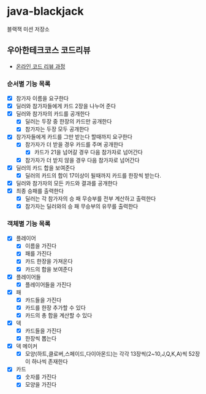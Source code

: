 # java-blackjack

블랙잭 미션 저장소

## 우아한테크코스 코드리뷰

- [온라인 코드 리뷰 과정](https://github.com/woowacourse/woowacourse-docs/blob/master/maincourse/README.md)

### 순서별 기능 목록
- [x] 참가자 이름을 요구한다
- [x] 딜러와 참가자들에게 카드 2장을 나누어 준다
- [x] 딜러와 참가자의 카드를 공개한다
  - [x] 딜러는 두장 중 한장의 카드만 공개한다
  - [x] 참가자는 두장 모두 공개한다
- [x] 참가자들에게 카드를 그만 받는다 할때까지 요구한다
  - [x] 참가자가 더 받을 경우 카드를 주며 공개한다
    - [x] 카드가 21을 넘어갈 경우 다음 참가자로 넘어간다
  - [x] 참가자가 더 받지 않을 경우 다음 참가자로 넘어간다
- [x] 딜러의 카드 합을 보여준다
  - [x] 딜러의 카드의 합이 17이상이 될때까지 카드를 한장씩 받는다.
- [x] 딜러와 참가자의 모든 카드와 결과를 공개한다
- [x] 최종 승패를 출력한다
  - [x] 딜러는 각 참가자의 승 패 무승부를 전부 계산하고 출력한다
  - [x] 참가자는 딜러와의 승 패 무승부의 유무를 출력한다

### 객체별 기능 목록
- [x] 플레이어
  - [x] 이름을 가진다
  - [x] 패를 가진다
  - [x] 카드 한장을 가져온다
  - [x] 카드의 합을 보여준다
- [x] 플레이어들
  - [x] 플레이어들을 가진다
- [x] 패
  - [x] 카드들을 가진다
  - [x] 카드를 한장 추가할 수 있다
  - [x] 카드의 총 합을 계산할 수 있다
- [x] 덱
  - [x] 카드들을 가진다
  - [x] 한장씩 뽑는다
- [x] 덱 메이커
  - [x] 모양(하트,클로버,스페이드,다이아몬드)는 각각 13장씩(2~10,J,Q,K,A)씩 52장이 하나씩 존재한다
- [x] 카드
  - [x] 숫자를 가진다
  - [x] 모양을 가진다